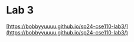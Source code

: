 # Lab 3
[https://bobbyyuuuu.github.io/sp24-cse110-lab3/](https://bobbyyuuuu.github.io/sp24-cse110-lab3/)
